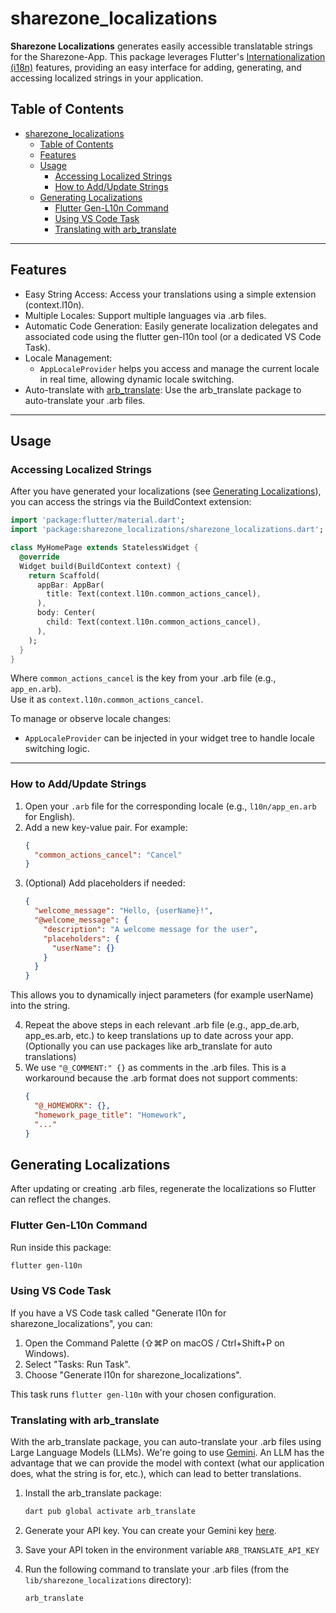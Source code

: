 # sharezone_localizations

**Sharezone Localizations** generates easily accessible translatable strings for the Sharezone-App. This package leverages Flutter's [Internationalization (i18n)](https://docs.flutter.dev/development/accessibility-and-localization/internationalization) features, providing an easy interface for adding, generating, and accessing localized strings in your application.

## Table of Contents

- [sharezone\_localizations](#sharezone_localizations)
  - [Table of Contents](#table-of-contents)
  - [Features](#features)
  - [Usage](#usage)
    - [Accessing Localized Strings](#accessing-localized-strings)
    - [How to Add/Update Strings](#how-to-addupdate-strings)
  - [Generating Localizations](#generating-localizations)
    - [Flutter Gen-L10n Command](#flutter-gen-l10n-command)
    - [Using VS Code Task](#using-vs-code-task)
    - [Translating with arb\_translate](#translating-with-arb_translate)

---

## Features

- Easy String Access: Access your translations using a simple extension (context.l10n).
- Multiple Locales: Support multiple languages via .arb files.
- Automatic Code Generation: Easily generate localization delegates and associated code using the flutter gen-l10n tool (or a dedicated VS Code Task).
- Locale Management:
  - `AppLocaleProvider` helps you access and manage the current locale in real time, allowing dynamic locale switching.
- Auto-translate with [arb_translate](https://pub.dev/packages/arb_translate): Use the arb_translate package to auto-translate your .arb files.

---

## Usage

### Accessing Localized Strings

After you have generated your localizations (see [Generating Localizations](#generating-localizations)), you can access the strings via the BuildContext extension:

```dart
import 'package:flutter/material.dart';
import 'package:sharezone_localizations/sharezone_localizations.dart';

class MyHomePage extends StatelessWidget {
  @override
  Widget build(BuildContext context) {
    return Scaffold(
      appBar: AppBar(
        title: Text(context.l10n.common_actions_cancel),
      ),
      body: Center(
        child: Text(context.l10n.common_actions_cancel),
      ),
    );
  }
}
```

Where `common_actions_cancel` is the key from your .arb file (e.g., `app_en.arb`).  
Use it as `context.l10n.common_actions_cancel`.

To manage or observe locale changes:

- `AppLocaleProvider` can be injected in your widget tree to handle locale switching logic.

---

### How to Add/Update Strings

1. Open your `.arb` file for the corresponding locale (e.g., `l10n/app_en.arb` for English).
2. Add a new key-value pair. For example:
   ```json
   {
     "common_actions_cancel": "Cancel"
   }
   ```
3. (Optional) Add placeholders if needed:
   ```json
   {
     "welcome_message": "Hello, {userName}!",
     "@welcome_message": {
       "description": "A welcome message for the user",
       "placeholders": {
         "userName": {}
       }
     }
   }
   ```

This allows you to dynamically inject parameters (for example userName) into the string.

4. Repeat the above steps in each relevant .arb file (e.g., app_de.arb, app_es.arb, etc.) to keep translations up to date across your app. (Optionally you can use packages like arb_translate for auto translations)
5. We use `"@_COMMENT:" {}` as comments in the .arb files. This is a workaround because the .arb format does not support comments:
    ```json
    {
      "@_HOMEWORK": {},
      "homework_page_title": "Homework",
      "..."
    }
    ```

## Generating Localizations

After updating or creating .arb files, regenerate the localizations so Flutter can reflect the changes.

### Flutter Gen-L10n Command

Run inside this package:

```bash
flutter gen-l10n
```

### Using VS Code Task

If you have a VS Code task called "Generate l10n for sharezone_localizations", you can:

1. Open the Command Palette (⇧⌘P on macOS / Ctrl+Shift+P on Windows).
2. Select "Tasks: Run Task".
3. Choose "Generate l10n for sharezone_localizations".

This task runs `flutter gen-l10n` with your chosen configuration.

### Translating with arb_translate

With the arb_translate package, you can auto-translate your .arb files using
Large Language Models (LLMs). We're going to use [Gemini](https://deepmind.google/technologies/gemini/). An LLM has the advantage that we can provide the model with context (what our application does, what the string is for, etc.), which can lead to better translations.

1. Install the arb_translate package:

   ```bash
   dart pub global activate arb_translate
   ```

2. Generate your API key. You can create your Gemini key [here](https://makersuite.google.com/app/apikey).
3. Save your API token in the environment variable `ARB_TRANSLATE_API_KEY`
4. Run the following command to translate your .arb files (from the `lib/sharezone_localizations` directory):

   ```bash
   arb_translate
   ```